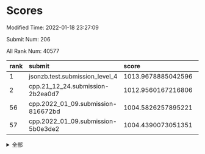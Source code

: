 # Scores

Modified Time: 2022-01-18 23:27:09

Submit Num: 206

All Rank Num: 40577

| rank |               submit               |       score        |       sigma        | pk_num |
| :--- | :--------------------------------- | :----------------- | :----------------- | :----- |
| 1    | jsonzb.test.submission_level_4     | 1013.9678885042596 | 0.8347924124363739 | 501    |
| 2    | cpp.21_12_24.submission-2b2ea0d7   | 1012.9560167216806 | 0.8103749355826345 | 784    |
| 56   | cpp.2022_01_09.submission-816672bd | 1004.5826257895221 | 0.7311718597864667 | 793    |
| 57   | cpp.2022_01_09.submission-5b0e3de2 | 1004.4390073051351 | 0.7107608508030728 | 790    |


<details>
<summary>全部</summary>

| rank |                 submit                 |       score        |       sigma        | pk_num |
| :--- | :------------------------------------- | :----------------- | :----------------- | :----- |
| 1    | jsonzb.test.submission_level_4         | 1013.9678885042596 | 0.8347924124363739 | 501    |
| 2    | cpp.21_12_24.submission-2b2ea0d7       | 1012.9560167216806 | 0.8103749355826345 | 784    |
| 3    | gobigger.level_3.submission_level_3_34 | 1011.9607455942229 | 0.7634710526087761 | 789    |
| 4    | gobigger.level_3.submission_level_3_28 | 1011.8711499179221 | 0.7742771074530438 | 790    |
| 5    | gobigger.level_3.submission_level_3_15 | 1011.700006333493  | 0.7527107434712081 | 785    |
| 6    | gobigger.level_3.submission_level_3_29 | 1011.3706141172737 | 0.7708306363596836 | 790    |
| 7    | gobigger.level_3.submission_level_3_13 | 1011.2182204878192 | 0.7522402809037945 | 785    |
| 8    | gobigger.level_3.submission_level_3_49 | 1011.0853857374753 | 0.7690847431046268 | 792    |
| 9    | gobigger.level_3.submission_level_3_21 | 1011.0067353762026 | 0.7716079676549695 | 788    |
| 10   | gobigger.level_3.submission_level_3_3  | 1010.7647465205688 | 0.7446406035018502 | 786    |
| 11   | gobigger.level_3.submission_level_3_36 | 1010.7480706178324 | 0.7749172491822784 | 787    |
| 12   | gobigger.level_3.submission_level_3_17 | 1010.7335183387939 | 0.7574309331169009 | 795    |
| 13   | gobigger.level_3.submission_level_3_16 | 1010.6991857188389 | 0.7647320899538587 | 792    |
| 14   | gobigger.level_3.submission_level_3_12 | 1010.668661242362  | 0.7580489114482588 | 786    |
| 15   | gobigger.level_3.submission_level_3_41 | 1010.5549469306085 | 0.7550199395561825 | 791    |
| 16   | gobigger.level_3.submission_level_3_31 | 1010.5280049028192 | 0.7502497415729713 | 782    |
| 17   | gobigger.level_3.submission_level_3_33 | 1010.4771986436735 | 0.7480858286441896 | 790    |
| 18   | gobigger.level_3.submission_level_3_0  | 1010.4578145290694 | 0.7621293124058434 | 795    |
| 19   | gobigger.level_3.submission_level_3_46 | 1010.4169722339927 | 0.7574969159116434 | 784    |
| 20   | gobigger.level_3.submission_level_3_48 | 1010.3391205899212 | 0.7582682234394474 | 788    |
| 21   | gobigger.level_3.submission_level_3_18 | 1010.2901830144838 | 0.7518998866145572 | 786    |
| 22   | gobigger.level_3.submission_level_3_39 | 1010.2421499170315 | 0.7680728806424757 | 790    |
| 23   | gobigger.level_3.submission_level_3_43 | 1010.1887852110314 | 0.7684499364813642 | 791    |
| 24   | gobigger.level_3.submission_level_3_8  | 1010.1701512962445 | 0.7520694223351103 | 791    |
| 25   | gobigger.level_3.submission_level_3_26 | 1010.0642772383591 | 0.7483047282705283 | 791    |
| 26   | gobigger.level_3.submission_level_3_35 | 1009.8398805189971 | 0.7415652508873887 | 788    |
| 27   | gobigger.level_3.submission_level_3_19 | 1009.8221210966433 | 0.7431899842988107 | 786    |
| 28   | gobigger.level_3.submission_level_3_5  | 1009.8049884422138 | 0.7544084459069575 | 787    |
| 29   | gobigger.level_3.submission_level_3_1  | 1009.7925381241129 | 0.7481790445049572 | 792    |
| 30   | gobigger.level_3.submission_level_3_32 | 1009.7200457023043 | 0.7502277341610851 | 791    |
| 31   | gobigger.level_3.submission_level_3_38 | 1009.7166893842221 | 0.7640474806763596 | 790    |
| 32   | gobigger.level_3.submission_level_3_44 | 1009.5856307960588 | 0.7496033160811368 | 794    |
| 33   | gobigger.level_3.submission_level_3_40 | 1009.5759028697281 | 0.7365299334627144 | 789    |
| 34   | gobigger.level_3.submission_level_3_27 | 1009.5135949181055 | 0.7466225372542882 | 784    |
| 35   | gobigger.level_3.submission_level_3_45 | 1009.5086332483712 | 0.7423978014924301 | 787    |
| 36   | gobigger.level_3.submission_level_3_11 | 1009.4650758109289 | 0.7493463887938174 | 788    |
| 37   | gobigger.level_3.submission_level_3_37 | 1009.4043047149202 | 0.7471750870669165 | 791    |
| 38   | gobigger.level_3.submission_level_3_6  | 1009.2289054500667 | 0.7490967491894285 | 787    |
| 39   | gobigger.level_3.submission_level_3_2  | 1009.1057903251311 | 0.7390552476099929 | 793    |
| 40   | gobigger.level_3.submission_level_3_22 | 1009.0893872114265 | 0.7431235520095009 | 793    |
| 41   | gobigger.level_3.submission_level_3_47 | 1008.8921426910241 | 0.7208342607603877 | 793    |
| 42   | gobigger.level_3.submission_level_3_25 | 1008.8192739254449 | 0.7304699168421808 | 789    |
| 43   | gobigger.level_3.submission_level_3_23 | 1008.7393315568371 | 0.7479797409561727 | 788    |
| 44   | gobigger.level_3.submission_level_3_10 | 1008.604247041078  | 0.7424587210623667 | 788    |
| 45   | gobigger.level_3.submission_level_3_20 | 1008.5872298464084 | 0.7458953531350518 | 782    |
| 46   | gobigger.level_3.submission_level_3_30 | 1008.5743132804912 | 0.7545913488633781 | 795    |
| 47   | gobigger.level_3.submission_level_3_42 | 1008.4893510776894 | 0.7328276208847281 | 789    |
| 48   | gobigger.level_3.submission_level_3_7  | 1008.4621370312656 | 0.7468637063503029 | 788    |
| 49   | gobigger.level_3.submission_level_3_24 | 1008.452674930804  | 0.7451602564908019 | 789    |
| 50   | gobigger.level_3.submission_level_3_14 | 1008.3044091719934 | 0.7364488733399762 | 789    |
| 51   | gobigger.level_3.submission_level_3_9  | 1008.1875002954204 | 0.7363878264198445 | 786    |
| 52   | gobigger.level_3.submission_level_3_4  | 1008.1703653353619 | 0.7395229267909227 | 787    |
| 53   | gobigger.level_1.submission_level_1_0  | 1005.178367102879  | 0.7206335737508741 | 797    |
| 54   | gobigger.level_1.submission_level_1_49 | 1004.7854916296654 | 0.7072336126186359 | 796    |
| 55   | gobigger.level_1.submission_level_1_4  | 1004.6207066181248 | 0.7230162496961324 | 788    |
| 56   | cpp.2022_01_09.submission-816672bd     | 1004.5826257895221 | 0.7311718597864667 | 793    |
| 57   | cpp.2022_01_09.submission-5b0e3de2     | 1004.4390073051351 | 0.7107608508030728 | 790    |
| 58   | gobigger.level_1.submission_level_1_18 | 1004.42901674833   | 0.7222561727272213 | 784    |
| 59   | gobigger.level_1.submission_level_1_27 | 1004.2290424994688 | 0.7147435805088238 | 787    |
| 60   | gobigger.level_1.submission_level_1_25 | 1004.1751161141192 | 0.7169169715810901 | 790    |
| 61   | gobigger.level_1.submission_level_1_3  | 1004.1530041981571 | 0.7113962258235117 | 791    |
| 62   | gobigger.level_1.submission_level_1_45 | 1004.0528943517226 | 0.7122946227641315 | 788    |
| 63   | gobigger.level_1.submission_level_1_13 | 1003.9834287023176 | 0.7209051986711831 | 791    |
| 64   | gobigger.level_1.submission_level_1_32 | 1003.8136483920139 | 0.7206341576195746 | 796    |
| 65   | gobigger.level_1.submission_level_1_15 | 1003.7504113238058 | 0.7150024983780824 | 790    |
| 66   | gobigger.level_1.submission_level_1_16 | 1003.7111396735665 | 0.7182014498271635 | 787    |
| 67   | gobigger.level_1.submission_level_1_22 | 1003.6901509048673 | 0.7162288194391343 | 790    |
| 68   | gobigger.level_1.submission_level_1_29 | 1003.6866636191669 | 0.7142564377638685 | 793    |
| 69   | gobigger.level_1.submission_level_1_48 | 1003.60893884712   | 0.7244114849539034 | 791    |
| 70   | gobigger.level_1.submission_level_1_46 | 1003.5748904051098 | 0.714532779345944  | 791    |
| 71   | gobigger.level_1.submission_level_1_9  | 1003.5697261845255 | 0.7215764339614761 | 792    |
| 72   | gobigger.level_1.submission_level_1_10 | 1003.4399818274325 | 0.722944564146843  | 792    |
| 73   | gobigger.level_1.submission_level_1_47 | 1003.3901185307706 | 0.73444531004207   | 785    |
| 74   | gobigger.level_1.submission_level_1_19 | 1003.2701630727255 | 0.7223229220400028 | 788    |
| 75   | gobigger.level_1.submission_level_1_5  | 1003.2698510024181 | 0.7124923783911835 | 785    |
| 76   | gobigger.level_1.submission_level_1_33 | 1003.2598861736152 | 0.7154743732964646 | 784    |
| 77   | gobigger.level_1.submission_level_1_7  | 1003.2442140573658 | 0.7191100566043144 | 790    |
| 78   | gobigger.level_1.submission_level_1_38 | 1003.2278283639529 | 0.7099794801279445 | 788    |
| 79   | gobigger.level_1.submission_level_1_28 | 1003.2037714462682 | 0.7166005546902351 | 787    |
| 80   | gobigger.level_1.submission_level_1_21 | 1003.1241220164871 | 0.726799544954127  | 786    |
| 81   | gobigger.level_1.submission_level_1_1  | 1003.0971842583054 | 0.725244473276892  | 788    |
| 82   | gobigger.level_1.submission_level_1_11 | 1003.0348412361228 | 0.7177834582132923 | 786    |
| 83   | gobigger.level_1.submission_level_1_26 | 1003.0136839960013 | 0.7177669148148339 | 788    |
| 84   | gobigger.level_1.submission_level_1_43 | 1003.011541984252  | 0.7100035541121948 | 790    |
| 85   | gobigger.level_1.submission_level_1_2  | 1002.9104859116239 | 0.7233375236989144 | 791    |
| 86   | gobigger.level_1.submission_level_1_41 | 1002.9076915353012 | 0.7125712109363558 | 788    |
| 87   | gobigger.level_1.submission_level_1_23 | 1002.8925000182246 | 0.698190532505016  | 793    |
| 88   | gobigger.level_1.submission_level_1_36 | 1002.8484799866446 | 0.7241811858559933 | 790    |
| 89   | gobigger.level_1.submission_level_1_8  | 1002.8125521270262 | 0.7376579022693458 | 786    |
| 90   | gobigger.level_1.submission_level_1_17 | 1002.7919771614337 | 0.7106098732802612 | 789    |
| 91   | gobigger.level_1.submission_level_1_31 | 1002.762055154972  | 0.7107211479407527 | 790    |
| 92   | gobigger.level_1.submission_level_1_6  | 1002.6583335588641 | 0.7145687522476182 | 788    |
| 93   | gobigger.level_1.submission_level_1_24 | 1002.5379682687196 | 0.7222886469361008 | 788    |
| 94   | gobigger.level_1.submission_level_1_34 | 1002.4752324441889 | 0.719960619321287  | 787    |
| 95   | gobigger.level_1.submission_level_1_42 | 1002.4385941770693 | 0.7130744914072891 | 789    |
| 96   | gobigger.level_1.submission_level_1_35 | 1002.4202587492538 | 0.7248279633139856 | 789    |
| 97   | gobigger.level_1.submission_level_1_37 | 1002.3773014336706 | 0.7242205918367384 | 785    |
| 98   | gobigger.level_1.submission_level_1_30 | 1002.285064756011  | 0.7146321149374992 | 789    |
| 99   | gobigger.level_1.submission_level_1_14 | 1002.2484325789684 | 0.7375463022124941 | 792    |
| 100  | gobigger.level_1.submission_level_1_39 | 1002.1443257225815 | 0.71458450959645   | 793    |
| 101  | gobigger.level_1.submission_level_1_12 | 1002.0787384221269 | 0.7067200055970678 | 789    |
| 102  | gobigger.level_1.submission_level_1_44 | 1002.0699735659829 | 0.7076491194461573 | 785    |
| 103  | gobigger.level_1.submission_level_1_40 | 1001.8831698017044 | 0.7163651569727026 | 792    |
| 104  | gobigger.level_1.submission_level_1_20 | 1001.8564769711409 | 0.7138806707656837 | 791    |
| 105  | gobigger.random.submission_random_25   | 997.7674600460763  | 0.7201820055465471 | 791    |
| 106  | gobigger.random.submission_random_43   | 997.1112461580071  | 0.7269920355172044 | 789    |
| 107  | gobigger.random.submission_random_18   | 996.8281696192198  | 0.7079672656738492 | 789    |
| 108  | gobigger.random.submission_random_16   | 996.7270090630126  | 0.7174963355101284 | 792    |
| 109  | gobigger.random.submission_random_42   | 996.637526635257   | 0.7077549303737217 | 788    |
| 110  | gobigger.random.submission_random_24   | 996.635552572944   | 0.7193292829992547 | 791    |
| 111  | gobigger.random.submission_random_3    | 996.6306762925195  | 0.7303537861426929 | 795    |
| 112  | gobigger.random.submission_random_10   | 996.5526445929165  | 0.7144340046681569 | 792    |
| 113  | gobigger.random.submission_random_23   | 996.4970858088747  | 0.7171101476510091 | 790    |
| 114  | gobigger.random.submission_random_8    | 996.4792093415855  | 0.7219892669307295 | 781    |
| 115  | gobigger.random.submission_random_1    | 996.4627933233824  | 0.7140303658303134 | 791    |
| 116  | gobigger.random.submission_random_45   | 996.4290434184022  | 0.7255932522136841 | 788    |
| 117  | gobigger.random.submission_random_4    | 996.3788182930776  | 0.71242080512642   | 783    |
| 118  | gobigger.random.submission_random_36   | 996.3779419922421  | 0.7151938395141458 | 794    |
| 119  | gobigger.random.submission_random_34   | 996.3705925166995  | 0.7187366864539125 | 792    |
| 120  | gobigger.random.submission_random_39   | 996.3646965585265  | 0.7231394621293105 | 791    |
| 121  | gobigger.random.submission_random_12   | 996.344935427095   | 0.7258491624553989 | 792    |
| 122  | gobigger.random.submission_random_0    | 996.2956813343845  | 0.7156044692677052 | 795    |
| 123  | gobigger.random.submission_random_14   | 996.2805099476716  | 0.7092844420777077 | 794    |
| 124  | gobigger.random.submission_random_21   | 996.2778197903921  | 0.7149154947659664 | 790    |
| 125  | gobigger.random.submission_random_29   | 996.0946556698968  | 0.721452523265665  | 787    |
| 126  | gobigger.random.submission_random_49   | 996.0659146840583  | 0.7159818522434944 | 792    |
| 127  | gobigger.random.submission_random_41   | 996.0488114018688  | 0.7155590454287778 | 792    |
| 128  | gobigger.random.submission_random_30   | 996.0433561357123  | 0.7186360835822614 | 790    |
| 129  | gobigger.random.submission_random_20   | 996.0010064889127  | 0.7245899757492715 | 788    |
| 130  | gobigger.random.submission_random_27   | 995.9575683305404  | 0.7159148593489248 | 796    |
| 131  | gobigger.random.submission_random_19   | 995.9500436029027  | 0.7191770145543745 | 792    |
| 132  | gobigger.random.submission_random_22   | 995.8283775283863  | 0.7105160643824135 | 797    |
| 133  | gobigger.random.submission_random_11   | 995.8044388636596  | 0.7201595520596681 | 787    |
| 134  | gobigger.random.submission_random_17   | 995.7804353150435  | 0.7140669381548223 | 792    |
| 135  | gobigger.random.submission_random_26   | 995.769757631048   | 0.7068123057008371 | 789    |
| 136  | gobigger.random.submission_random_7    | 995.7645513361311  | 0.7181436309047027 | 790    |
| 137  | gobigger.random.submission_random_44   | 995.7230342570771  | 0.7125513700173475 | 795    |
| 138  | gobigger.random.submission_random_47   | 995.696465105456   | 0.7176603081447678 | 788    |
| 139  | gobigger.random.submission_random_38   | 995.6793519388925  | 0.7301383406154811 | 791    |
| 140  | gobigger.random.submission_random_31   | 995.6110409792731  | 0.7008342515244246 | 787    |
| 141  | gobigger.random.submission_random_46   | 995.6050625003942  | 0.707992913712228  | 784    |
| 142  | gobigger.random.submission_random_33   | 995.5751536575883  | 0.7230985697049158 | 794    |
| 143  | gobigger.random.submission_random_2    | 995.488900306028   | 0.7127252011192396 | 788    |
| 144  | gobigger.random.submission_random_13   | 995.4635558831691  | 0.7083958797189541 | 790    |
| 145  | gobigger.random.submission_random_5    | 995.4599762015806  | 0.7194839174264491 | 790    |
| 146  | gobigger.random.submission_random_35   | 995.3949486008023  | 0.7155868563611605 | 781    |
| 147  | gobigger.random.submission_random_32   | 995.3437952740996  | 0.7280954328164903 | 790    |
| 148  | gobigger.random.submission_random_40   | 995.3418861238692  | 0.7112432655790599 | 786    |
| 149  | gobigger.random.submission_random_28   | 995.267494713191   | 0.7203775904362415 | 794    |
| 150  | gobigger.random.submission_random_48   | 995.1658363063856  | 0.7134064656998874 | 790    |
| 151  | gobigger.random.submission_random_15   | 995.0921555181448  | 0.718805821312731  | 785    |
| 152  | gobigger.random.submission_random_9    | 994.7684178401072  | 0.7187173532359032 | 789    |
| 153  | gobigger.random.submission_random_37   | 994.6999746521368  | 0.7320194617343814 | 786    |
| 154  | gobigger.random.submission_random_6    | 994.6583688161759  | 0.7173935649718056 | 794    |
| 155  | gobigger.level_2.submission_level_2_45 | 994.4182601856477  | 0.7335861204255217 | 787    |
| 156  | gobigger.level_2.submission_level_2_33 | 993.7198982889073  | 0.7391931705647804 | 793    |
| 157  | gobigger.level_2.submission_level_2_21 | 993.5607621877402  | 0.743480840684839  | 789    |
| 158  | gobigger.level_2.submission_level_2_25 | 993.4976239040382  | 0.7524983637570148 | 790    |
| 159  | gobigger.level_2.submission_level_2_34 | 993.329416846545   | 0.7483402866299435 | 788    |
| 160  | gobigger.level_2.submission_level_2_35 | 993.3251181441856  | 0.7450985572410532 | 790    |
| 161  | gobigger.level_2.submission_level_2_3  | 993.2363848897609  | 0.7461366540698839 | 784    |
| 162  | gobigger.level_2.submission_level_2_41 | 993.2177955551253  | 0.7397480793253131 | 792    |
| 163  | gobigger.level_2.submission_level_2_15 | 993.1800616525713  | 0.735379362741186  | 790    |
| 164  | gobigger.level_2.submission_level_2_46 | 993.1615268938294  | 0.7462018351814187 | 792    |
| 165  | gobigger.level_2.submission_level_2_17 | 993.0120012191646  | 0.733383168878592  | 788    |
| 166  | gobigger.level_2.submission_level_2_38 | 993.0111757162343  | 0.7395750029368267 | 789    |
| 167  | gobigger.level_2.submission_level_2_5  | 992.7149091322807  | 0.7376799628780208 | 792    |
| 168  | gobigger.level_2.submission_level_2_18 | 992.7026644426652  | 0.7358150294367064 | 786    |
| 169  | gobigger.level_2.submission_level_2_24 | 992.5585461293151  | 0.748538113617101  | 794    |
| 170  | gobigger.level_2.submission_level_2_29 | 992.4980641911161  | 0.7548518569733604 | 789    |
| 171  | gobigger.level_2.submission_level_2_32 | 992.3962440650481  | 0.7480555605029431 | 796    |
| 172  | gobigger.level_2.submission_level_2_47 | 992.218210199084   | 0.748472486688649  | 782    |
| 173  | gobigger.level_2.submission_level_2_27 | 992.1847534757021  | 0.7406225035111152 | 788    |
| 174  | gobigger.level_2.submission_level_2_20 | 992.150780110224   | 0.7431948653787475 | 791    |
| 175  | gobigger.level_2.submission_level_2_31 | 992.0340043049466  | 0.7654770348421394 | 786    |
| 176  | gobigger.level_2.submission_level_2_4  | 991.9856289429769  | 0.7455218464547306 | 787    |
| 177  | gobigger.level_2.submission_level_2_14 | 991.9704516899744  | 0.7613215075638226 | 789    |
| 178  | gobigger.level_2.submission_level_2_28 | 991.8577515482476  | 0.7584827091720334 | 792    |
| 179  | gobigger.level_2.submission_level_2_0  | 991.832409871165   | 0.7383024481399968 | 792    |
| 180  | gobigger.level_2.submission_level_2_12 | 991.8124426414541  | 0.7444639397998609 | 792    |
| 181  | gobigger.level_2.submission_level_2_11 | 991.7396582497192  | 0.7449614934996849 | 790    |
| 182  | gobigger.level_2.submission_level_2_30 | 991.7181461054486  | 0.7644161457553591 | 788    |
| 183  | gobigger.level_2.submission_level_2_37 | 991.7152046928614  | 0.7658204733209285 | 788    |
| 184  | gobigger.level_2.submission_level_2_13 | 991.6423539448224  | 0.7679463844990932 | 789    |
| 185  | gobigger.level_2.submission_level_2_6  | 991.623968782311   | 0.7598135045094392 | 788    |
| 186  | gobigger.level_2.submission_level_2_44 | 991.5800329865183  | 0.7672191344040095 | 788    |
| 187  | gobigger.level_2.submission_level_2_16 | 991.5728935268634  | 0.7473431315007025 | 791    |
| 188  | gobigger.level_2.submission_level_2_42 | 991.5511914294482  | 0.7504925113147736 | 781    |
| 189  | gobigger.level_2.submission_level_2_7  | 991.5152945723808  | 0.7673165322860056 | 790    |
| 190  | gobigger.level_2.submission_level_2_9  | 991.3708388159362  | 0.7447102566309807 | 788    |
| 191  | gobigger.level_2.submission_level_2_10 | 991.2351788606746  | 0.7633171087273778 | 786    |
| 192  | gobigger.level_2.submission_level_2_39 | 991.1733732375053  | 0.7701816247638164 | 791    |
| 193  | gobigger.level_2.submission_level_2_49 | 991.1058583303186  | 0.7807264690318066 | 784    |
| 194  | gobigger.level_2.submission_level_2_8  | 991.0766272965799  | 0.7543423740502704 | 793    |
| 195  | gobigger.level_2.submission_level_2_36 | 991.0595887046903  | 0.743950902278699  | 791    |
| 196  | gobigger.level_2.submission_level_2_43 | 990.856367354734   | 0.7684663339588985 | 790    |
| 197  | gobigger.level_2.submission_level_2_19 | 990.8097078836861  | 0.7777182278229384 | 790    |
| 198  | gobigger.level_2.submission_level_2_26 | 990.7505404590114  | 0.757698091000881  | 793    |
| 199  | gobigger.level_2.submission_level_2_2  | 990.74979816927    | 0.7727214950430747 | 784    |
| 200  | gobigger.level_2.submission_level_2_48 | 990.6835742780398  | 0.7715155037919267 | 788    |
| 201  | gobigger.level_2.submission_level_2_40 | 990.6363390301907  | 0.7710263057680992 | 793    |
| 202  | gobigger.level_2.submission_level_2_1  | 990.4771321479726  | 0.7619101866582311 | 788    |
| 203  | gobigger.level_2.submission_level_2_22 | 990.2095133215531  | 0.772404620791976  | 794    |
| 204  | gobigger.level_2.submission_level_2_23 | 990.0411957826797  | 0.7531715250058378 | 787    |
| 205  | gobigger.none.submission_none_1        | 977.1077177795304  | 1.328082231653053  | 783    |
| 206  | gobigger.none.submission_none_0        | 976.2678109158452  | 1.3674448428527983 | 787    |

</details>